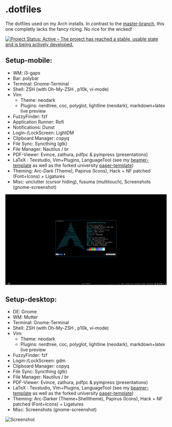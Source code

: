 # .dotfiles
The dotfiles used on my Arch installs. 
In contrast to the [master-branch](https://github.com/JeuJeus/.dotfiles/blob/master/README.md), this one completly lacks the fancy ricing. No rice for the wicked!

[![Project Status: Active – The project has reached a stable, usable state and is being actively developed.](https://www.repostatus.org/badges/latest/active.svg)](https://www.repostatus.org/#active)

## Setup-mobile:
- WM: i3-gaps
- Bar: polybar
- Terminal: Gnome-Terminal
- Shell: ZSH (with Oh-My-ZSH , p10k, vi-mode)
- Vim: 
    - Theme: neodark
    - Plugins: nerdtree, coc, polyglot, lightline (neodark), markdown+latex live preview
- FuzzyFinder: fzf
- Application Runner: Rofi
- Notifications: Dunst
- Login-/LockScreen: LightDM
- Clipboard Manager: copyq
- File Sync: Syncthing (gtk)
- File Manager: Nautilus / br
- PDF-Viewer: Evince, zathura, pdfpc & pympress (presentations)
- LaTeX : Texstudio, Vim+Plugins, LanguageTool (see my [beamer-template](https://github.com/JeuJeus/latex-beamer-template-fhdw) as well as the forked university [paper-template](https://github.com/JeuJeus/latex-thesis-template-fhdw))
- Theming: Arc-Dark (Theme), Papirus (Icons), Hack + NF patched (Font+Icons) + Ligatures
- Misc: unclutter (cursor hiding), fusuma (multitouch), Screenshots (gnome-screenshot)

![Screenshot](https://raw.githubusercontent.com/JeuJeus/.dotfiles/noRice/Screenshots/Screenshot%20from%202021-05-04%2016-37-59.png)

## Setup-desktop:
- DE: Gnome
- WM: Mutter
- Terminal: Gnome-Terminal
- Shell: ZSH (with Oh-My-ZSH , p10k, vi-mode)
- Vim: 
    - Theme: neodark
    - Plugins: nerdtree, coc, polyglot, lightline (neodark), markdown+latex live preview
- FuzzyFinder: fzf
- Login-/LockScreen: gdm
- Clipboard Manager: copyq
- File Sync: Syncthing (gtk)
- File Manager: Nautilus / br
- PDF-Viewer: Evince, zathura, pdfpc & pympress (presentations)
- LaTeX : Texstudio, Vim+Plugins, LanguageTool (see my [beamer-template](https://github.com/JeuJeus/latex-beamer-template-fhdw) as well as the forked university [paper-template](https://github.com/JeuJeus/latex-thesis-template-fhdw))
- Theming: Arc-Darker (Theme+Shelltheme), Papirus (Icons), Hack + NF patched (Font+Icons) + Ligatures
- Misc: Screenshots (gnome-screenshot)

![Screenshot](https://raw.githubusercontent.com/JeuJeus/.dotfiles/noRice/Screenshots/Screenshot%20from%202021-05-04%2016-43-16.png)
